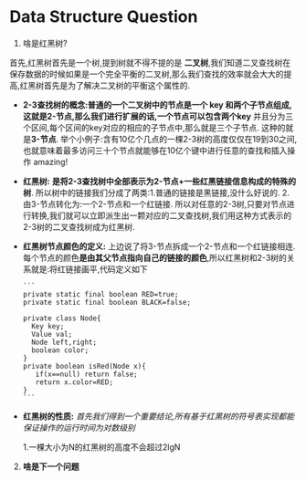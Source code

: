 # Data Structure Question 

1. 啥是红黑树?   

  首先,红黑树首先是一个树,提到树就不得不提的是 **二叉树**,我们知道二叉查找树在保存数据的时候如果是一个完全平衡的二叉树,那么我们查找的效率就会大大的提高,红黑树首先是为了解决二叉树的平衡这个属性的.


  - **2-3查找树的概念:**普通的一个二叉树中的节点是一个 key 和两个子节点组成,这就是**2-**节点,那么我们进行扩展的话,一个节点可以包含两个**key** 并且分为三个区间,每个区间的key对应的相应的子节点中,那么就是三个子节点. 这种的就是**3-节点**. 举个小例子:含有10亿个几点的一棵2-3树的高度仅仅在19到30之间,也就意味着最多访问三十个节点就能够在10亿个键中进行任意的查找和插入操作 amazing!

  - **红黑树:** **是将2-3查找树中全部表示为2-节点+一些红黑链接信息构成的特殊的树**. 所以树中的链接我们分成了两类:1.普通的链接是黑链接,没什么好说的. 2.由3-节点转化为:一个2-节点和一个红链接.  所以对任意的2-3树,只要对节点进行转换,我们就可以立即派生出一颗对应的二叉查找树,我们用这种方式表示的2-3树的二叉查找树成为红黑树.

  - **红黑树节点颜色的定义:** 上边说了将3-节点拆成一个2-节点和一个红链接相连. 每个节点的颜色**是由其父节点指向自己的链接的颜色**,所以红黑树和2-3树的关系就是:将红链接画平,代码定义如下

	    ```
	    private static final boolean RED=true;
	    private static final boolean BLACK=false;
	    
	    private class Node{
	      Key key;
	      Value val;
	      Node left,right;
	      boolean color;
	    }
	    private boolean isRed(Node x){
	       if(x==null) return false;
	       return x.color=RED;
	    }
	    ```
  - **红黑树的性质:** *首先我们得到一个重要结论,所有基于红黑树的符号表实现都能保证操作的运行时间为对数级别*
    
     1.一棵大小为N的红黑树的高度不会超过2lgN 

2. **啥是下一个问题**